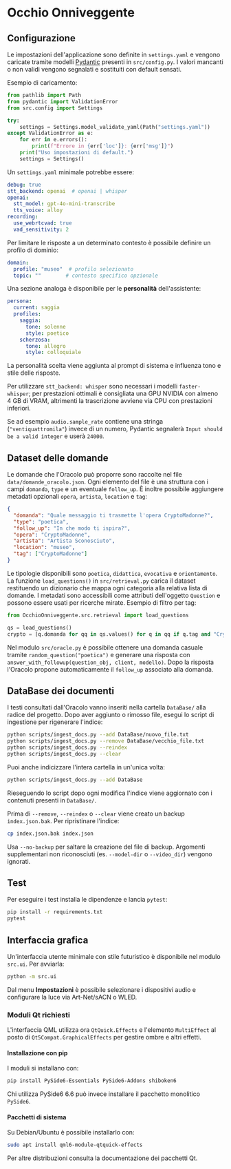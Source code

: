 # Occhio Onniveggente

## Configurazione

Le impostazioni dell'applicazione sono definite in `settings.yaml` e vengono caricate tramite
modelli [Pydantic](https://docs.pydantic.dev/) presenti in `src/config.py`.
I valori mancanti o non validi vengono segnalati e sostituiti con default sensati.

Esempio di caricamento:

```python
from pathlib import Path
from pydantic import ValidationError
from src.config import Settings

try:
    settings = Settings.model_validate_yaml(Path("settings.yaml"))
except ValidationError as e:
    for err in e.errors():
        print(f"Errore in {err['loc']}: {err['msg']}")
    print("Uso impostazioni di default.")
    settings = Settings()
```

Un `settings.yaml` minimale potrebbe essere:

```yaml
debug: true
stt_backend: openai  # openai | whisper
openai:
  stt_model: gpt-4o-mini-transcribe
  tts_voice: alloy
recording:
  use_webrtcvad: true
  vad_sensitivity: 2
```

Per limitare le risposte a un determinato contesto è possibile definire un profilo di dominio:

```yaml
domain:
  profile: "museo"  # profilo selezionato
  topic: ""        # contesto specifico opzionale
```

Una sezione analoga è disponibile per le **personalità** dell'assistente:

```yaml
persona:
  current: saggia
  profiles:
    saggia:
      tone: solenne
      style: poetico
    scherzosa:
      tone: allegro
      style: colloquiale
```

La personalità scelta viene aggiunta al prompt di sistema e influenza tono e stile delle risposte.

Per utilizzare `stt_backend: whisper` sono necessari i modelli
`faster-whisper`; per prestazioni ottimali è consigliata una GPU NVIDIA
con almeno 4 GB di VRAM, altrimenti la trascrizione avviene via CPU con
prestazioni inferiori.

Se ad esempio `audio.sample_rate` contiene una stringa (`"ventiquattromila"`) invece di un
numero, Pydantic segnalerà `Input should be a valid integer` e userà `24000`.

## Dataset delle domande

Le domande che l'Oracolo può proporre sono raccolte nel file
`data/domande_oracolo.json`.  Ogni elemento del file è una struttura con i
campi `domanda`, `type` e un eventuale `follow_up`.  È inoltre possibile
aggiungere metadati opzionali `opera`, `artista`, `location` e `tag`:

```json
{
  "domanda": "Quale messaggio ti trasmette l'opera CryptoMadonne?",
  "type": "poetica",
  "follow_up": "In che modo ti ispira?",
  "opera": "CryptoMadonne",
  "artista": "Artista Sconosciuto",
  "location": "museo",
  "tag": ["CryptoMadonne"]
}
```

Le tipologie disponibili sono `poetica`, `didattica`, `evocativa` e
`orientamento`.  La funzione `load_questions()` in `src/retrieval.py` carica il
dataset restituendo un dizionario che mappa ogni categoria alla relativa lista
di domande. I metadati sono accessibili come attributi dell'oggetto
`Question` e possono essere usati per ricerche mirate. Esempio di filtro per
tag:

```python
from OcchioOnniveggente.src.retrieval import load_questions

qs = load_questions()
crypto = [q.domanda for qq in qs.values() for q in qq if q.tag and "CryptoMadonne" in q.tag]
```

Nel modulo `src/oracle.py` è possibile ottenere una domanda casuale tramite
`random_question("poetica")` e generare una risposta con
`answer_with_followup(question_obj, client, modello)`.  Dopo la risposta
l'Oracolo propone automaticamente il `follow_up` associato alla domanda.

## DataBase dei documenti

I testi consultati dall'Oracolo vanno inseriti nella cartella `DataBase/` alla radice del
progetto. Dopo aver aggiunto o rimosso file, esegui lo script di ingestione per
rigenerare l'indice:

```bash
python scripts/ingest_docs.py --add DataBase/nuovo_file.txt
python scripts/ingest_docs.py --remove DataBase/vecchio_file.txt
python scripts/ingest_docs.py --reindex
python scripts/ingest_docs.py --clear
```

Puoi anche indicizzare l'intera cartella in un'unica volta:

```bash
python scripts/ingest_docs.py --add DataBase
```

Rieseguendo lo script dopo ogni modifica l'indice viene aggiornato con i contenuti
presenti in `DataBase/`.

Prima di `--remove`, `--reindex` o `--clear` viene creato un backup
`index.json.bak`. Per ripristinare l'indice:

```bash
cp index.json.bak index.json
```

Usa `--no-backup` per saltare la creazione del file di backup. Argomenti
supplementari non riconosciuti (es. `--model-dir` o `--video_dir`) vengono
ignorati.

## Test

Per eseguire i test installa le dipendenze e lancia `pytest`:

```bash
pip install -r requirements.txt
pytest
```

## Interfaccia grafica

Un'interfaccia utente minimale con stile futuristico è disponibile nel modulo
`src.ui`. Per avviarla:

```bash
python -m src.ui
```
Dal menu **Impostazioni** è possibile selezionare i dispositivi audio e
configurare la luce via Art-Net/sACN o WLED.



### Moduli Qt richiesti

L'interfaccia QML utilizza ora `QtQuick.Effects` e l'elemento `MultiEffect`
al posto di `Qt5Compat.GraphicalEffects` per gestire ombre e altri effetti.

#### Installazione con pip

I moduli si installano con:

```bash
pip install PySide6-Essentials PySide6-Addons shiboken6
```

Chi utilizza PySide6 6.6 può invece installare il pacchetto monolitico
`PySide6`.

#### Pacchetti di sistema

Su Debian/Ubuntu è possibile installarlo con:

```bash
sudo apt install qml6-module-qtquick-effects
```

Per altre distribuzioni consulta la documentazione dei pacchetti Qt.



